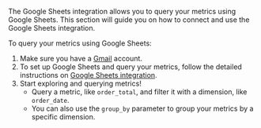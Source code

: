 The Google Sheets integration allows you to query your metrics using Google Sheets. This section will guide you on how to connect and use the Google Sheets integration. 

To query your metrics using Google Sheets:
1. Make sure you have a [Gmail](http://gmail.com/) account.
2. To set up Google Sheets and query your metrics, follow the detailed instructions on [Google Sheets integration](/docs/cloud-integrations/semantic-layer/gsheets).
3. Start exploring and querying metrics!
   - Query a metric, like `order_total`, and filter it with a dimension, like `order_date`. 
   - You can also use the `group_by` parameter to group your metrics by a specific dimension.

<Lightbox src="/img/docs/dbt-cloud/semantic-layer/sl-gsheets.jpg" width="90%" title="Use the dbt Semantic Layer's Google Sheet integration to query metrics with a Query Builder menu."  />
